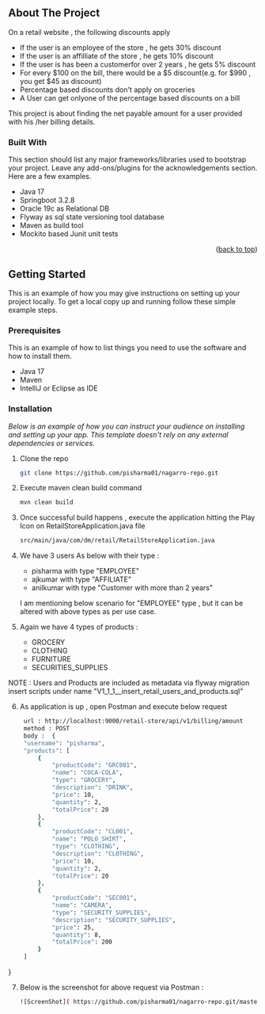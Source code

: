 <!-- ABOUT THE PROJECT -->
## About The Project

On a retail website , the following discounts apply

* If the user is an employee of the store , he gets 30% discount 
* If the user is an affilliate of the store , he gets 10% discount
* If the user is has been a customerfor over 2 years , he gets 5% discount
* For every $100 on the bill, there would be a $5 discount(e.g. for $990 ,
   you get $45 as discount)
* Percentage based discounts don't apply on groceries
* A User can get onlyone of the percentage based discounts on a bill

  


This project is about finding the net payable amount for a user provided with his
/her billing details.

### Built With

This section should list any major frameworks/libraries used to bootstrap your project. Leave any add-ons/plugins for the acknowledgements section. Here are a few examples.

* Java 17
* Springboot 3.2.8
* Oracle 19c as Relational DB
* Flyway as sql state versioning tool database
* Maven as build tool
* Mockito based Junit unit tests


<p align="right">(<a href="#readme-top">back to top</a>)</p>



<!-- GETTING STARTED -->
## Getting Started

This is an example of how you may give instructions on setting up your project locally.
To get a local copy up and running follow these simple example steps.

### Prerequisites

This is an example of how to list things you need to use the software and how to install them.
* Java 17
* Maven
* IntelliJ or Eclipse as IDE  

### Installation

_Below is an example of how you can instruct your audience on installing and setting up your app. This template doesn't rely on any external dependencies or services._

1. Clone the repo
   ```sh
   git clone https://github.com/pisharma01/nagarro-repo.git
   ```
2. Execute maven clean build command
   ```sh
   mvn clean build
   ```
  
3. Once successful build happens , execute the application hitting
   the Play Icon on RetailStoreApplication.java file
   ```sh
   src/main/java/com/dm/retail/RetailStoreApplication.java
   ```
4. We have 3 users As below with their type :
     * pisharma with type "EMPLOYEE"
     * ajkumar with type "AFFILIATE"
     * anilkumar with type "Customer with more than 2 years"

    I am mentioning below scenario for "EMPLOYEE" type , but it can
   be altered with above types as per use case.

5. Again we have 4 types of products :
    * GROCERY
    * CLOTHING
    * FURNITURE
    * SECURITIES_SUPPLIES

  NOTE : Users and Products are included as metadata via flyway migration
         insert scripts under name "V1_1_1__insert_retail_users_and_products.sql"
      
6. As application is up , open Postman and execute below request

   ```sh
    url : http://localhost:9000/retail-store/api/v1/billing/amount
    method : POST
    body :  {
    "username": "pisharma",
    "products": [
        {
            "productCode": "GRC001",
            "name": "COCA-COLA",
            "type": "GROCERY",
            "description": "DRINK",
            "price": 10,
            "quantity": 2,
            "totalPrice": 20
        },
        {
            "productCode": "CL001",
            "name": "POLO_SHIRT",
            "type": "CLOTHING",
            "description": "CLOTHING",
            "price": 10,
            "quantity": 2,
            "totalPrice": 20
        },
        {
            "productCode": "SEC001",
            "name": "CAMERA",
            "type": "SECURITY_SUPPLIES",
            "description": "SECURITY_SUPPLIES",
            "price": 25,
            "quantity": 8,
            "totalPrice": 200
        }
    ]
}

7. Below is the screenshot for above request via Postman :

   ```sh
   ![ScreenShot]( https://github.com/pisharma01/nagarro-repo.git/master/dm-assignment/retail/src/main/resources/execution_pisharma.png)
   ```
